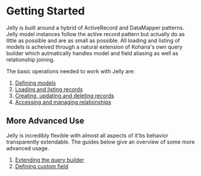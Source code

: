 # Getting Started

Jelly is built around a hybrid of ActiveRecord and DataMapper patterns. Jelly model instances follow the active record pattern
but actually do as little as possible and are as small as possible. All loading and listing of models is acheived through a
natural extension of Kohana's own query builder which autmatically handles model and field aliasing as well as relationship joining.

The basic operations needed to work with Jelly are:

1.  [Defining models](jelly.defining-models)
2.  [Loading and listing records](jelly.loading-and-listing)
3.  [Creating, updating and deleting records](jelly.cud)
4.  [Accessing and managing relationships](jelly.relationships)

## More Advanced Use

Jelly is incredibly flexible with almost all aspects of it'bs behavior transparently extendable. The guides below give an overview of some more
advanced usage.

1.  [Extending the query builder](jelly.extending-builder)
2.  [Defining custom field](jelly.extending-field)